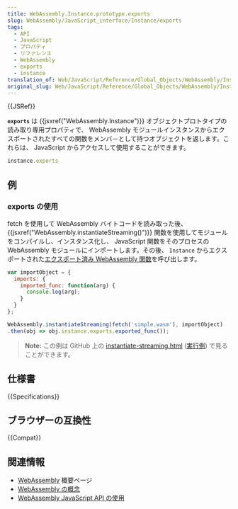 ```yaml
---
title: WebAssembly.Instance.prototype.exports
slug: WebAssembly/JavaScript_interface/Instance/exports
tags:
  - API
  - JavaScript
  - プロパティ
  - リファレンス
  - WebAssembly
  - exports
  - instance
translation_of: Web/JavaScript/Reference/Global_Objects/WebAssembly/Instance/exports
original_slug: Web/JavaScript/Reference/Global_Objects/WebAssembly/Instance/exports
---
```


{{JSRef}}

**`exports`** は {{jsxref("WebAssembly.Instance")}} オブジェクトプロトタイプの読み取り専用プロパティで、 WebAssembly モジュールインスタンスからエクスポートされたすべての関数をメンバ－として持つオブジェクトを返します。これらは、 JavaScript からアクセスして使用することができます。

```js
instance.exports
```

## 例

### exports の使用

fetch を使用して WebAssembly バイトコードを読み取った後、 {{jsxref("WebAssembly.instantiateStreaming()")}} 関数を使用してモジュールをコンパイルし、インスタンス化し、 JavaScript 関数をそのプロセスの WebAssembly モジュールにインポートします。その後、 `Instance` からエクスポートされた[エクスポート済み WebAssembly 関数](/ja/docs/WebAssembly/Exported_functions)を呼び出します。

```js
var importObject = {
  imports: {
    imported_func: function(arg) {
      console.log(arg);
    }
  }
};

WebAssembly.instantiateStreaming(fetch('simple.wasm'), importObject)
.then(obj => obj.instance.exports.exported_func());
```

> **Note:** この例は GitHub 上の [instantiate-streaming.html](https://github.com/mdn/webassembly-examples/blob/master/js-api-examples/instantiate-streaming.html) ([実行例](https://mdn.github.io/webassembly-examples/js-api-examples/instantiate-streaming.html)) で見ることができます。</p>
</div>

## 仕様書

{{Specifications}}

## ブラウザーの互換性

{{Compat}}

## 関連情報

- [WebAssembly](/ja/docs/WebAssembly) 概要ページ
- [WebAssembly の概念](/ja/docs/WebAssembly/Concepts)
- [WebAssembly JavaScript API の使用](/ja/docs/WebAssembly/Using_the_JavaScript_API)
